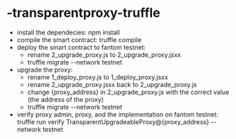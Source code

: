 # -transparentproxy-truffle
+ install the dependecies: npm install
+ compile the smart contract: truffle compile
+ deploy the smart contract to fantom testnet:
    - rename 2_upgrade_proxy.js to 2_upgrade_proxy.jsxx
    - truffle migrate --network testnet
+ upgrade the proxy:
    - rename 1_deploy_proxy.js to 1_deploy_proxy.jsxx
    - rename 2_upgrade_proxy.jsxx back to 2_upgrade_proxy.js
    - change {proxy_address} in 2_upgrade_proxy.js with the correct value (the address of the proxy)
    - truffle migrate --network testnet
+ verify proxy admin, proxy, and the implementation on fantom testnet: truffle run verify TransparentUpgradeableProxy@{proxy_address} --network testnet

